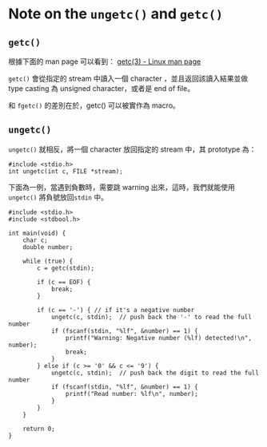 # Note on the ```ungetc()``` and ```getc()```

## ```getc()```

根據下面的 man page 可以看到：
[getc(3) - Linux man page](https://linux.die.net/man/3/getc)

```getc()``` 會從指定的 stream 中讀入一個 character ，並且返回該讀入結果並做 type casting 為 unsigned character，或者是 end of file。

和 ```fgetc()``` 的差別在於，getc() 可以被實作為 macro。

## ```ungetc()```

```ungetc()``` 就相反，將一個 character 放回指定的 stream 中，其 prototype 為：

```
#include <stdio.h>
int ungetc(int c, FILE *stream);
```

下面為一例，當遇到負數時，需要跳 warning 出來，這時，我們就能使用 ```ungetc()``` 將負號放回```stdin``` 中。

```
#include <stdio.h>
#include <stdbool.h>

int main(void) {
    char c;
    double number;

    while (true) {
        c = getc(stdin);

        if (c == EOF) {
            break;
        }

        if (c == '-') { // if it's a negative number
            ungetc(c, stdin);  // push back the '-' to read the full number
            if (fscanf(stdin, "%lf", &number) == 1) {
                printf("Warning: Negative number (%lf) detected!\n", number);
                break;
            }
        } else if (c >= '0' && c <= '9') {
            ungetc(c, stdin);  // push back the digit to read the full number
            if (fscanf(stdin, "%lf", &number) == 1) {
                printf("Read number: %lf\n", number);
            }
        }
    }

    return 0;
}
```